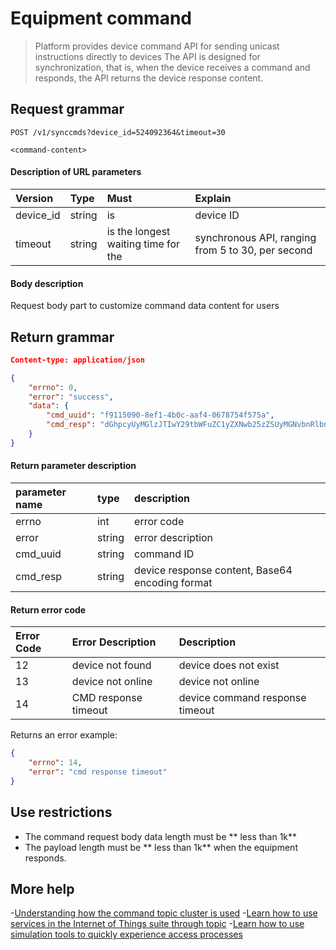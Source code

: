# Equipment command

> Platform provides device command API for sending unicast instructions directly to devices
> The API is designed for synchronization, that is, when the device receives a command and responds, the API returns the device response content.

## Request grammar

```
POST /v1/synccmds?device_id=524092364&timeout=30

<command-content>
```

#### Description of URL parameters
| Version | Type | Must | Explain|
|:- | :- | :- | :- |
| device_id | string | is | device ID|
| timeout | string | is the longest waiting time for the | synchronous API, ranging from 5 to 30, per second|


#### Body description

Request body part to customize command data content for users


## Return grammar

```json
Content-type: application/json

{
    "errno": 0,
    "error": "success",
    "data": {
        "cmd_uuid": "f9115090-8ef1-4b0c-aaf4-0678754f575a",
        "cmd_resp": "dGhpcyUyMGlzJTIwY29tbWFuZC1yZXNwb25zZSUyMGNvbnRlbnQ="
    }
}
```

#### Return parameter description
| parameter name | type | description|
|:- | :- | :- |
| errno | int | error code|
| error | string | error description|
| cmd_uuid | string | command ID|
| cmd_resp | string | device response content, Base64 encoding format|

#### Return error code

| Error Code | Error Description | Description|
|:- | :- | :- |
| 12 | device not found | device does not exist|
| 13 | device not online | device not online|
| 14 | CMD response timeout | device command response timeout|

Returns an error example:
```json
{
    "errno": 14,
    "error": "cmd response timeout"
}
```
## Use restrictions

- The command request body data length must be ** less than 1k**
- The payload length must be ** less than 1k** when the equipment responds.

## More help

-[Understanding how the command topic cluster is used](/book/device-development/multpro/MQTTS/topics/cmd-topics.md)
-[Learn how to use services in the Internet of Things suite through topic](/book/device-development/multpro/MQTTS/topics/introduction.md)
-[Learn how to use simulation tools to quickly experience access processes](/book/device-development/multpro/MQTTS/example/connect.md)
